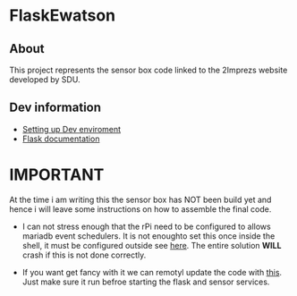 # FlaskEwatson

## About
This project represents the sensor box code linked to the 2Imprezs website developed by SDU.

## Dev information
- [Setting up Dev enviroment](https://github.com/han-SDU/FlaskEwatson/wiki/Setting-up-Dev-enviroment)
- [Flask documentation](https://flask.palletsprojects.com/en/1.1.x/)

# IMPORTANT
At the time i am writing this the sensor box has NOT been build yet and hence i will leave some instructions on how to assemble the final code.

- I can not stress enough that the rPi need to be configured to allows mariadb event schedulers. It is not enoughto set this once inside the shell, it must be configured outside see [here](https://stackoverflow.com/questions/20112395/how-to-set-global-event-scheduler-on-even-if-mysql-is-restarted). The entire solution **WILL** crash if this is not done correctly.

- If you want get fancy with it we can remotyl update the code with [this](https://github.com/Dachshund77/SensorBoxWrapper). Just make sure it run befroe starting the flask and sensor services.
